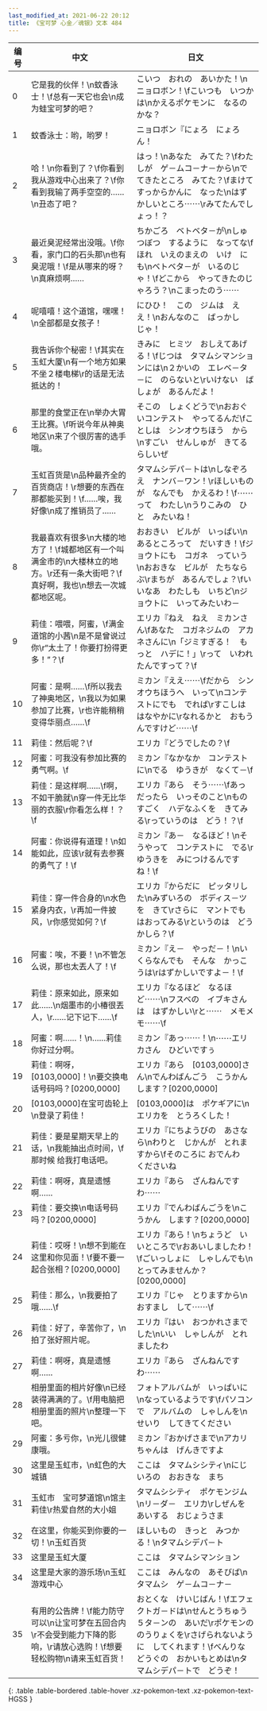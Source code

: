 ```yaml
---
last_modified_at: 2021-06-22 20:12
title: 《宝可梦 心金／魂银》文本 484
---
```

| 编号 | 中文 | 日文 |
| ---- | ---- | ---- |
| 0 | 它是我的伙伴！\n蚊香泳士！\f总有一天它也会\n成为蛙宝可梦的吧？ | こいつ　おれの　あいかた！\nニョロボン！\fこいつも　いつかは\nかえるポケモンに　なるのかな？ |
| 1 | 蚊香泳士：哟，哟罗！ | ニョロボン『にょろ　にょろん！ |
| 2 | 哈！\n你看到了？\f你看到我从游戏中心出来了？\f你看到我输了两手空空的……\n丑态了吧？ | はっ！\nあなた　みてた？\fわたしが　ゲ－ムコ－ナ－から\nでてきたところ　みてた？\fまけて　すっからかんに　なった\nはずかしいところ⋯⋯\rみてたんでしょっ！？ |
| 3 | 最近臭泥经常出没哦。\f你看，家门口的石头那\n也有臭泥哦！\f是从哪来的呀？\n真麻烦啊…… | ちかごろ　ベトベタ－が\nしゅつぼつ　するように　なってな\fほれ　いえのまえの　いけ　にも\nベトベタ－が　いるのじゃ！\fどこから　やってきたのじゃろう？\nこまったのう⋯⋯ |
| 4 | 呢嘻嘻！这个道馆，嘿嘿！\n全部都是女孩子！ | にひひ！　この　ジムは　ええ！\nおんなのこ　ばっかし　じゃ！ |
| 5 | 我告诉你个秘密！\f其实在玉虹大厦\n有一个地方如果不坐２楼电梯\r的话是无法抵达的！ | きみに　ヒミツ　おしえてあげる！\fじつは　タマムシマンションには\n２かいの　エレベ－タ－に　のらないと\rいけない　ばしょが　あるんだよ！ |
| 6 | 那里的食堂正在\n举办大胃王比赛。\f听说今年从神奥地区\n来了个很厉害的选手哦。 | そこの　しょくどうで\nおおぐいコンテスト　やってるんだ\fことしは　シンオウちほう　から\nすごい　せんしゅが　きてるらしいぜ |
| 7 | 玉虹百货是\n品种最齐全的百货商店！\r想要的东西在那都能买到！\f……唉，我好像\n成了推销员了…… | タマムシデパ－トは\nしなぞろえ　ナンバ－ワン！\rほしいものが　なんでも　かえるわ！\f⋯⋯って　わたし\nうりこみの　ひと　みたいね！ |
| 8 | 我最喜欢有很多\n大楼的地方了！\f城都地区有一个叫满金市的\n大楼林立的地方。\r还有一条大街吧？\f真好啊，我也\n想去一次城都地区呢。 | おおきい　ビルが　いっぱい\nあるところって　だいすき！\fジョウトにも　コガネ　っていう\nおおきな　ビルが　たちならぶ\rまちが　あるんでしょ？\fいいなあ　わたしも　いちど\nジョウトに　いってみたいわ－ |
| 9 | 莉佳：喂喂，阿蜜，\f满金道馆的小茜\n是不是曾说过你\r“太土了！你要打扮得更多！”？\f | エリカ『ねえ　ねえ　ミカンさん\fあなた　コガネジムの　アカネさんに\n「ジミすぎる！　もっと　ハデに！」\rって　いわれたんですって？\f |
| 10 | 阿蜜：是啊……\f所以我去了神奥地区，\n我以为如果参加了比赛，\r也许能稍稍变得华丽点……\f | ミカン『ええ⋯⋯\fだから　シンオウちほうへ　いって\nコンテストにでも　でれば\rすこしは　はなやかに\rなれるかと　おもうんですけど⋯⋯\f |
| 11 | 莉佳：然后呢？\f | エリカ『どうでしたの？\f |
| 12 | 阿蜜：可我没有参加比赛的勇气啊。\f | ミカン『なかなか　コンテストに\nでる　ゆうきが　なくて－\f |
| 13 | 莉佳：是这样啊……\f啊，不如干脆就\n穿一件无比华丽的衣服\r你看怎么样！？\f | エリカ『あら　そう⋯⋯\fあっ　だったら　いっそのこと\nものすごく　ハデなふくを　きてみる\rっていうのは　どう！？\f |
| 14 | 阿蜜：你说得有道理！\n如能如此，应该\r就有去参赛的勇气了！\f | ミカン『あ－　なるほど！\nそうやって　コンテストに　でる\rゆうきを　みにつけるんですね！\f |
| 15 | 莉佳：穿一件合身的\n水色紧身内衣，\r再加一件披风，\r你感觉如何？\f | エリカ『からだに　ピッタリした\nみずいろの　ボディス－ツを　きて\rさらに　マントでも　はおってみる\rというのは　どうかしら？\f |
| 16 | 阿蜜：唉，不要！\n不管怎么说，那也太丟人了！\f | ミカン『え－　やっだ－！\nいくらなんでも　そんな　かっこうは\rはずかしいですよ－！\f |
| 17 | 莉佳：原来如此，原来如此……\n烟墨市的小椿很丟人，\r……记下记下……\f | エリカ『なるほど　なるほど⋯⋯\nフスベの　イブキさんは　はずかしい\rと⋯⋯　メモメモ⋯⋯\f |
| 18 | 阿蜜：啊……！\n……莉佳你好过分啊。 | ミカン『あっ⋯⋯！\n⋯⋯エリカさん　ひどいですぅ |
| 19 | 莉佳：啊呀，[0103,0000]！\n要交换电话号码吗？[0200,0000] | エリカ『あら　[0103,0000]さん\nでんわばんごう　こうかん　します？[0200,0000] |
| 20 | [0103,0000]在宝可齿轮上\n登录了莉佳！ | [0103,0000]は　ポケギアに\nエリカを　とうろくした！ |
| 21 | 莉佳：要是星期天早上的话，\n我能抽出点时间，\f那时候 给我打电话吧。 | エリカ『にちようびの　あさなら\nわりと　じかんが　とれますから\fそのころに おでんわ　くださいね |
| 22 | 莉佳：啊呀，真是遗憾啊…… | エリカ『あら　ざんねんですわ⋯⋯ |
| 23 | 莉佳：要交换\n电话号码吗？[0200,0000] | エリカ『でんわばんごうを\nこうかん　します？[0200,0000] |
| 24 | 莉佳：哎呀！\n想不到能在这里和你见面！\f要不要一起合张相？[0200,0000] | エリカ『あら！\nちょうど　いいところで\rおあいしましたわ！\fごいっしょに　しゃしんでも\nとってみませんか？[0200,0000] |
| 25 | 莉佳：那么，\n我要拍了哦……\f | エリカ『じゃ　とりますから\nおすまし　して⋯⋯\f |
| 26 | 莉佳：好了，辛苦你了，\n拍了张好照片呢。 | エリカ『はい　おつかれさまでした\nいい　しゃしんが　とれましたわ |
| 27 | 莉佳：啊呀，真是遗憾啊…… | エリカ『あら　ざんねんですわ⋯⋯ |
| 28 | 相册里面的相片好像\n已经装得满满的了。\f用电脑把相册里面的照片\n整理一下吧。 | フォトアルバムが　いっぱいに\nなっているようです\fパソコンで　アルバムの　しゃしんを\nせいり　してきてください |
| 29 | 阿蜜：多亏你，\n光儿很健康哦。 | ミカン『おかげさまで\nアカリちゃんは　げんきですよ |
| 30 | 这里是玉虹市，\n虹色的大城镇 | ここは　タマムシシティ\nにじいろの　おおきな　まち |
| 31 | 玉虹市　宝可梦道馆\n馆主莉佳\r热爱自然的大小姐 | タマムシシティ　ポケモンジム\nリ－ダ－　エリカ\rしぜんを　あいする　おじょうさま |
| 32 | 在这里，你能买到你要的一切！\n玉虹百货 | ほしいもの　きっと　みつかる！\nタマムシデパ－ト |
| 33 | 这里是玉虹大厦 | ここは　タマムシマンション |
| 34 | 这里是大家的游乐场\n玉虹游戏中心 | ここは　みんなの　あそびば\nタマムシ　ゲ－ムコ－ナ－ |
| 35 | 有用的公告牌！\f能力防守可以\n让宝可梦在五回合内\r不会受到能力下降的影响，\r请放心选购！\f想要轻松购物\n请来玉虹百货！ | おとくな　けいじばん！\fエフェクトガ－ドは\nせんとうちゅう　５タ－ンの　あいだ\rポケモンの　のうりょくを\rさげられないように　してくれます！\fべんりな　どうぐの　おかいもとめは\nタマムシデパ－トで　どうぞ！ |
{: .table .table-bordered .table-hover .xz-pokemon-text .xz-pokemon-text-HGSS }